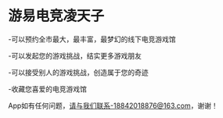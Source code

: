 # 游易电竞凌天子

-可以预约全市最大，最丰富，最梦幻的线下电竞游戏馆

-可以发起您的游戏挑战，结实更多游戏朋友

-可以接受别人的游戏挑战，创造属于您的奇迹

-收藏您喜爱的电竞游戏馆

App如有任何问题，请与我们联系-18842018876@163.com，谢谢！
